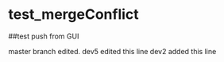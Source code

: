 # test_mergeConflict

##test push from GUI


master branch edited.
dev5 edited this line
dev2 added this line
